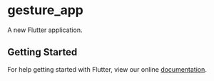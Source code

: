 # gesture_app

A new Flutter application.

## Getting Started

For help getting started with Flutter, view our online
[documentation](https://flutter.io/).
